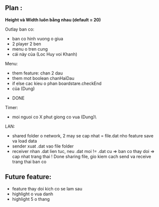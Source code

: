 ## Plan :

**Height và Width luôn bằng nhau (default = 20)**

Outlay ban co: 
* ban co hinh vuong o giua
* 2 player 2 ben
* menu o tren cung
* cái này của (Loc Huy voi Khanh) 

Menu:
* them feature: chan 2 dau
* them mot boolean chanHaiDau
* if else cac kieu o phan boardstare.checkEnd
* của (Dung)

+ DONE


Timer: 
* moi nguoi co X phut giong co vua (Dung)\

LAN: 
* shared folder o network, 2 may se cap nhat = file.dat nho feature save va load data
* sender xuat .dat vao file folder
* receiver nhan .dat lien tuc, neu .dat moi != .dat cu => ban co thay doi => cap nhat trang thai
! Done sharing file, gio kiem cach send va receive trang thai ban co

## Future feature:
* feature thay doi kich co se lam sau
* highlight o vua danh
* highlight 5 o thang

